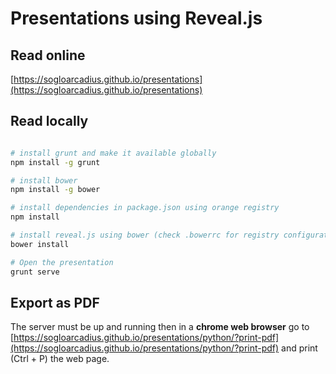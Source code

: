 # Presentations using Reveal.js

## Read online

[https://sogloarcadius.github.io/presentations](https://sogloarcadius.github.io/presentations)

## Read locally

```sh

# install grunt and make it available globally
npm install -g grunt

# install bower
npm install -g bower

# install dependencies in package.json using orange registry
npm install

# install reveal.js using bower (check .bowerrc for registry configuration)
bower install

# Open the presentation
grunt serve

```

## Export as PDF

The server must be up and running then in a **chrome web browser** go to [https://sogloarcadius.github.io/presentations/python/?print-pdf](https://sogloarcadius.github.io/presentations/python/?print-pdf) and print (Ctrl + P) the web page.








